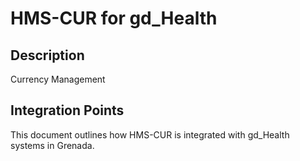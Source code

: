 # HMS-CUR for gd_Health

## Description

Currency Management

## Integration Points

This document outlines how HMS-CUR is integrated with gd_Health systems in Grenada.
